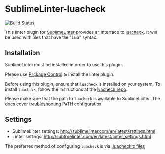 SublimeLinter-luacheck
================================

[![Build Status](https://travis-ci.org/SublimeLinter/SublimeLinter-luacheck.svg)](https://travis-ci.org/SublimeLinter/SublimeLinter-luacheck)

This linter plugin for [SublimeLinter](https://github.com/SublimeLinter/SublimeLinter) provides an interface to [luacheck](http://luacheck.readthedocs.io).
It will be used with files that have the "Lua" syntax.


## Installation

SublimeLinter must be installed in order to use this plugin.

Please use [Package Control](https://packagecontrol.io) to install the linter plugin.

Before using this plugin, ensure that `luacheck` is installed on your system.
To install `luacheck`, follow the instructions at the [luacheck repo](https://github.com/mpeterv/luacheck/#installation).

Please make sure that the path to `luacheck` is available to SublimeLinter.
The docs cover [troubleshooting PATH configuration](http://sublimelinter.com/en/latest/troubleshooting.html#finding-a-linter-executable).


## Settings

- SublimeLinter settings: http://sublimelinter.com/en/latest/settings.html
- Linter settings: http://sublimelinter.com/en/latest/linter_settings.html

The preferred method of configuring `luacheck` is via [.luacheckrc files](http://luacheck.readthedocs.io/en/stable/config.html)

